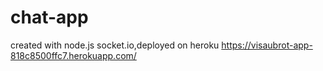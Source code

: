 # chat-app
 
created with node.js socket.io,deployed on heroku 
https://visaubrot-app-818c8500ffc7.herokuapp.com/
